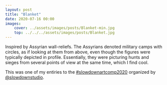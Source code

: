 ```yaml
---
layout: post
title: "Blanket"
date: 2020-07-16 00:00
images: 
    cover: ../assets/images/posts/Blanket-min.jpg
    top: ../../../assets/images/posts/Blanket.jpg
---
```

Inspired by Assyrian wall-reliefs. The Assyrians denoted military camps with circles, as if looking at them from above, even though the figures were typically depicted in profile. Essentially, they were picturing hunts and sieges from several points of view at the same time, which I find cool.

This was one of my entiries to the <a href="https://www.instagram.com/explore/tags/slowdownartcomp2020/">#slowdownartcomp2020</a>  organized by <a href="https://www.instagram.com/slowdownstudio/">@slowdownstudio</a>.